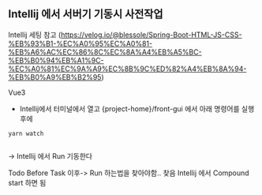 ## Intellij 에서 서버기 기동시 사전작업

Intellij 세팅 참고 (https://velog.io/@blessole/Spring-Boot-HTML-JS-CSS-%EB%93%B1-%EC%A0%95%EC%A0%81-%EB%A6%AC%EC%86%8C%EC%8A%A4%EB%A5%BC-%EB%B0%94%EB%A1%9C-%EC%A0%81%EC%9A%A9%EC%8B%9C%ED%82%A4%EB%8A%94-%EB%B0%A9%EB%B2%95)

Vue3 
+ Intellij에서 터미널에서 열고 {project-home}/front-gui 에서 아래 명령어를 실행후에
```
yarn watch 
 
```

-> Intellij 에서 Run 기동한다

Todo
Before Task 이후-> Run 하는법을 찾아야함.. 찾음
Intellij 에서 Compound start 하면 됨